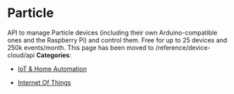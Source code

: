 # Particle


API to manage Particle devices (including their own Arduino-compatible ones and the Raspberry Pi) and control them.  Free for up to 25 devices and 250k events/month. This page has been moved to /reference/device-cloud/api
**Categories**:

- [IoT & Home Automation](https://github/awesome-apis/awesome-apis#iot-and-home-automation)

- [Internet Of Things](https://github/awesome-apis/awesome-apis#internet-of-things)



